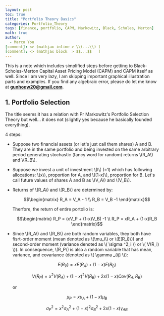 ```yaml
---
layout: post
toc: true
title: "Portfolio Theory Basics"
categories: Portfolio_Theory
tags: [finance, portfolio, CAPM, Markowitz, Black, Scholes, Merton]
math: true
author:
  - Marco You
[comment]: <> (mathjax inline > \\(...\\) )
[comment]: <> (mathjax block  > $$...$$   )
---
```

This is a note which includes simplified steps before getting to Black-Scholes-Merton Capital Asset Pricing Model (CAPM) and CAPM itself as well. Since I am very lazy, I am skipping important graphical illustration parts and examples. If you find any algebraic error, please do let me know at **gunhoqw20@gmail.com**.

## 1. Portfolio Selection

The title seems it has a relation with Pr Markowitz's Portfolio Selection Theory but well... it does not (slightly yes because he basically founded everything).

4 steps:

- Suppose two financial assets (or let's just call them shares) A and B. They are in the same portfolio and being invested on the same arbitrary period generating stochastic (fancy word for random) returns \\(R_A\\) and \\(R_B\\).

- Suppose we invest a unit of investment \\(I\\) (=1) which has following allocations: 
  \\(x\\), proportion for A, and \\((1-x)\\), proportion for B. Let's call future values of shares A and B as \\(V_A\\) and \\(V_B\\).

- Returns of \\(R_A\\) and \\(R_B\\) are determined by:

  $$\begin{matrix} R_A = V_A - 1 \\ R_B = V_B -1 \end{matrix}$$

  Therfore, the return of entire portolio is:

  $$\begin{matrix} R_P = (xV_P + (1-x)V_B) -1 \\ R_P = xR_A + (1-x)R_B \end{matrix}$$

- Since \\(R_A\\) and \\(R_B\\) are both random variables, they both have fisrt-order moment (mean denoted as \\(\mu_i\\) or \\(E(R_i)\\)) and second-order moment (variance denoted as \\( \sigma ^2_i \\) or \\( V(R_i) \\)). In consequence, \\(R_P\\) is also a random variable that has mean, variance, and covariance (denoted as \\( \gamma _{ij} \\)):

  $$ E(R_P) = xE(R_A) + (1-x)E(R_B) $$
  
  $$ V(R_P) = x^2V(R_A) + (1-x)^2V(R_B) + 2x(1-x)Cov(R_A,R_B) $$

  or

  $$ \mu_P = x\mu_A + (1-x)\mu_B $$

  $$ \sigma^2_P = x^2\sigma^2_A + (1-x)^2\sigma^2_B + 2x(1-x)\gamma_{AB} $$
